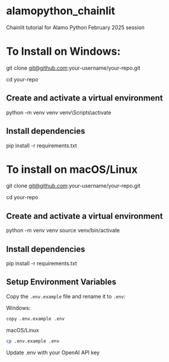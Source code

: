 # alamopython_chainlit

Chainlit tutorial for Alamo Python February 2025 session

# To Install on Windows:

git clone git@github.com:your-username/your-repo.git

cd your-repo

## Create and activate a virtual environment

python -m venv venv
venv\Scripts\activate

## Install dependencies

pip install -r requirements.txt

# To install on macOS/Linux

git clone git@github.com:your-username/your-repo.git

cd your-repo

## Create and activate a virtual environment

python -m venv venv
source venv/bin/activate

## Install dependencies

pip install -r requirements.txt


## Setup Environment Variables

Copy the `.env.example` file and rename it to `.env`:

Windows:

```bash
copy .env.example .env
```

macOS/Linux

```bash
cp .env.example .env
```

Update .env with your OpenAI API key
